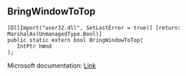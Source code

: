 ## BringWindowToTop

```
[DllImport("user32.dll", SetLastError = true)] [return: MarshalAs(UnmanagedType.Bool)]
public static extern bool BringWindowToTop(
   IntPtr hWnd
);
```

Microsoft documentation: [Link](https://docs.microsoft.com/en-us/windows/win32/api/winuser/nf-winuser-bringwindowtotop)
